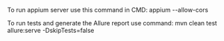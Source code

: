 To run appium server use this command in CMD: appium --allow-cors

To run tests and generate the Allure report use command: mvn clean test allure:serve -DskipTests=false